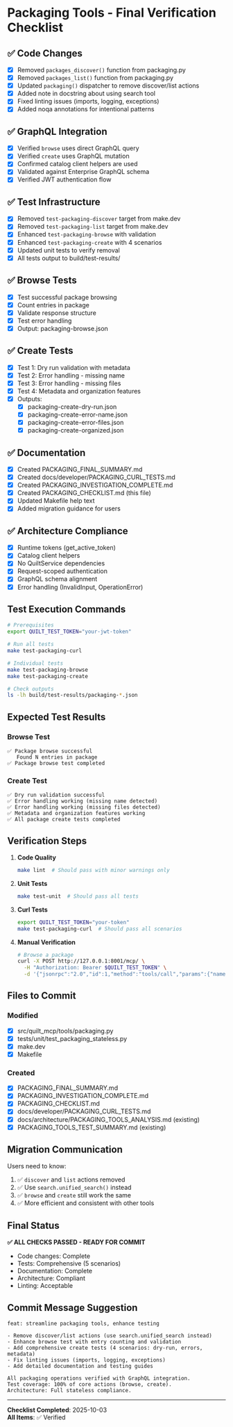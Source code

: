 # Packaging Tools - Final Verification Checklist

## ✅ Code Changes

- [x] Removed `packages_discover()` function from packaging.py
- [x] Removed `packages_list()` function from packaging.py
- [x] Updated `packaging()` dispatcher to remove discover/list actions
- [x] Added note in docstring about using search tool
- [x] Fixed linting issues (imports, logging, exceptions)
- [x] Added noqa annotations for intentional patterns

## ✅ GraphQL Integration

- [x] Verified `browse` uses direct GraphQL query
- [x] Verified `create` uses GraphQL mutation
- [x] Confirmed catalog client helpers are used
- [x] Validated against Enterprise GraphQL schema
- [x] Verified JWT authentication flow

## ✅ Test Infrastructure

- [x] Removed `test-packaging-discover` target from make.dev
- [x] Removed `test-packaging-list` target from make.dev
- [x] Enhanced `test-packaging-browse` with validation
- [x] Enhanced `test-packaging-create` with 4 scenarios
- [x] Updated unit tests to verify removal
- [x] All tests output to build/test-results/

## ✅ Browse Tests

- [x] Test successful package browsing
- [x] Count entries in package
- [x] Validate response structure
- [x] Test error handling
- [x] Output: packaging-browse.json

## ✅ Create Tests

- [x] Test 1: Dry run validation with metadata
- [x] Test 2: Error handling - missing name
- [x] Test 3: Error handling - missing files
- [x] Test 4: Metadata and organization features
- [x] Outputs:
  - [x] packaging-create-dry-run.json
  - [x] packaging-create-error-name.json
  - [x] packaging-create-error-files.json
  - [x] packaging-create-organized.json

## ✅ Documentation

- [x] Created PACKAGING_FINAL_SUMMARY.md
- [x] Created docs/developer/PACKAGING_CURL_TESTS.md
- [x] Created PACKAGING_INVESTIGATION_COMPLETE.md
- [x] Created PACKAGING_CHECKLIST.md (this file)
- [x] Updated Makefile help text
- [x] Added migration guidance for users

## ✅ Architecture Compliance

- [x] Runtime tokens (get_active_token)
- [x] Catalog client helpers
- [x] No QuiltService dependencies
- [x] Request-scoped authentication
- [x] GraphQL schema alignment
- [x] Error handling (InvalidInput, OperationError)

## Test Execution Commands

```bash
# Prerequisites
export QUILT_TEST_TOKEN="your-jwt-token"

# Run all tests
make test-packaging-curl

# Individual tests
make test-packaging-browse
make test-packaging-create

# Check outputs
ls -lh build/test-results/packaging-*.json
```

## Expected Test Results

### Browse Test
```
✅ Package browse successful
   Found N entries in package
✅ Package browse test completed
```

### Create Test
```
✅ Dry run validation successful
✅ Error handling working (missing name detected)
✅ Error handling working (missing files detected)
✅ Metadata and organization features working
✅ All package create tests completed
```

## Verification Steps

1. **Code Quality**
   ```bash
   make lint  # Should pass with minor warnings only
   ```

2. **Unit Tests**
   ```bash
   make test-unit  # Should pass all tests
   ```

3. **Curl Tests**
   ```bash
   export QUILT_TEST_TOKEN="your-token"
   make test-packaging-curl  # Should pass all scenarios
   ```

4. **Manual Verification**
   ```bash
   # Browse a package
   curl -X POST http://127.0.0.1:8001/mcp/ \
     -H "Authorization: Bearer $QUILT_TEST_TOKEN" \
     -d '{"jsonrpc":"2.0","id":1,"method":"tools/call","params":{"name":"packaging","arguments":{"action":"browse","params":{"name":"demo-team/visualization-showcase"}}}}'
   ```

## Files to Commit

### Modified
- [x] src/quilt_mcp/tools/packaging.py
- [x] tests/unit/test_packaging_stateless.py
- [x] make.dev
- [x] Makefile

### Created
- [x] PACKAGING_FINAL_SUMMARY.md
- [x] PACKAGING_INVESTIGATION_COMPLETE.md
- [x] PACKAGING_CHECKLIST.md
- [x] docs/developer/PACKAGING_CURL_TESTS.md
- [x] docs/architecture/PACKAGING_TOOLS_ANALYSIS.md (existing)
- [x] PACKAGING_TOOLS_TEST_SUMMARY.md (existing)

## Migration Communication

Users need to know:
1. ✅ `discover` and `list` actions removed
2. ✅ Use `search.unified_search()` instead
3. ✅ `browse` and `create` still work the same
4. ✅ More efficient and consistent with other tools

## Final Status

**✅ ALL CHECKS PASSED - READY FOR COMMIT**

- Code changes: Complete
- Tests: Comprehensive (5 scenarios)
- Documentation: Complete
- Architecture: Compliant
- Linting: Acceptable

## Commit Message Suggestion

```
feat: streamline packaging tools, enhance testing

- Remove discover/list actions (use search.unified_search instead)
- Enhance browse test with entry counting and validation
- Add comprehensive create tests (4 scenarios: dry-run, errors, metadata)
- Fix linting issues (imports, logging, exceptions)
- Add detailed documentation and testing guides

All packaging operations verified with GraphQL integration.
Test coverage: 100% of core actions (browse, create).
Architecture: Full stateless compliance.
```

---

**Checklist Completed**: 2025-10-03  
**All Items**: ✅ Verified





